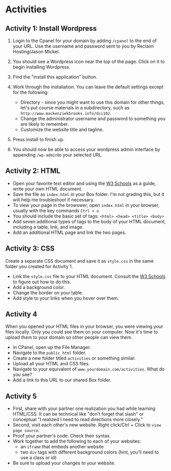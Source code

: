 # Activities

## Activity 1: Install Wordpress

1. Login to the Cpanel for your domain by adding `/cpanel` to the end of your URL. Use the username and password sent to you by Reclaim Hosting/Jason Mickel. 
2. You should see a Wordpress icon near the top of the page. Click on it to begin installing Wordpress.
3. Find the "install this application" button. 
4. Work through the installation. You can leave the default settings except for the following:  
   * Directory  - since you might want to use this domain for other things, let's put course materials in a subdirectory, such as ``http://www.mackenziekbrooks.info/dci102``. 
   * Change the administrator username and password to something you are likely to remember.
   * Customize the website title and tagline.

5. Press install to finish up.

6. You should now be able to access your wordpress admin interface by appending `/wp-admin`to your selected URL.

## Activity 2: HTML

* Open your favorite text editor and using the [W3 Schools](http://w3schools.com/) as a guide, write your own HTML document.
* Save the file as `index.html` in your Box folder. I'm not grading this, but it will help me troubleshoot if necessary.
* To view your page in the browswer, open `index.html` in your browser, usually with the key commands `Ctrl + o`
* You should include the basic set of tags: `<html> <head> <title> <body>`
* Add seven additional types of tags to the body of your HTML document, including a table, link, and image.
* Add an additional HTML page and link the two pages.

## Activity 3: CSS

Create a separate CSS document and save it as `style.css` in the same folder you created for Activity 1.

* Link the `style.css` file to your HTML document. Consult the [W3 Schools](http://w3schools.com/) to figure out how to do this.
* Add a background color.
* Change the border on your table. 
* Add style to your links when you hover over them. 

## Activity 4

When you opened your HTML files in your browser, you were viewing your files locally. Only you could see them on your computer. Now it's time to upload them to your domain so other people can view them.

* In CPanel, open up the File Manager.
* Navigate to the `public_html` folder. 
* Create a new folder titled `activities` or something similar. 
* Upload all your HTML and CSS files. 
* Navigate to your equivalent of `www.yourdomain.com/activities`. What do you see?  
* Add a link to this URL to our shared Box folder. 

## Activity 5

* First, share with your partner one realization you had while learning HTML/CSS. It can be technical like "don't forget that slash" or conceptual "I realized I need to read directions more closely."
* Second, visit each other's new website. Right click/Ctrl + Click to ```view page source```. 
* Proof your partner's code. Check their syntax. 
* Work together to add the following to each of your websites: 
	* an ```iframe``` that embeds another website
	* two ```div``` tags with different background colors (hint, you'll need to use a class or id)
* Be sure to upload your changes to your website. 

